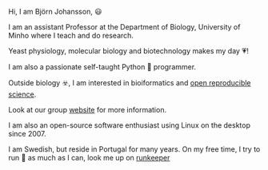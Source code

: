 Hi, I am Björn Johansson, :smiley:

I am an assistant Professor at the Department of Biology, University of Minho where I teach and do research.

Yeast physiology, molecular biology and biotechnology makes my day :heartpulse:! 

I am also a passionate self-taught Python :snake: programmer.

Outside biology :biohazard:, I am interested in bioiformatics and [open reproducible science](https://datascience.stanford.edu/news/center-open-and-reproducible-science-cores-fall-lecture-series).

Look at our group [website](https://metabolicengineeringgroupcbma.github.io) for more information.

I am also an open-source software enthusiast using Linux on the desktop since 2007.

I am Swedish, but reside in Portugal for many years. On my free time, I try to run :runner: as much as I can, look me up on [runkeeper](https://runkeeper.com)




<!--
**BjornFJohansson/BjornFJohansson** is a ✨ _special_ ✨ repository because its `README.md` (this file) appears on your GitHub profile.

Here are some ideas to get you started:

- 🔭 I’m currently working on ...
- 🌱 I’m currently learning ...
- 👯 I’m looking to collaborate on ...
- 🤔 I’m looking for help with ...
- 💬 Ask me about ...
- 📫 How to reach me: ...
- 😄 Pronouns: ...
- ⚡ Fun fact: ...
-->
